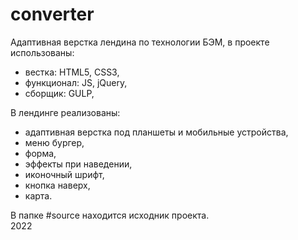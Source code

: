 # converter
Адаптивная верстка лендина по технологии БЭМ, в проекте использованы:
- вестка: HTML5, CSS3,
- функционал: JS, jQuery,
- сборщик: GULP,

В лендинге реализованы:
- адаптивная верстка под планшеты и мобильные устройства,
- меню бургер,
- форма,
- эффекты при наведении,
- иконочный шрифт,
- кнопка наверх,
- карта.

В папке #source находится исходник проекта. <br/>
2022
